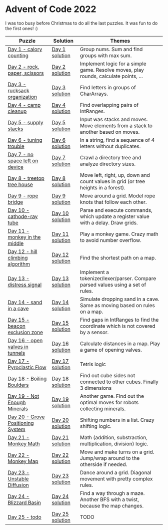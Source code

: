 # Advent of Code 2022

I was too busy before Christmas to do all the last puzzles. It was fun to do the first ones! :) 

| Puzzle                                                                    | Solution                                         | Themes                                                                               |
|---------------------------------------------------------------------------|--------------------------------------------------|--------------------------------------------------------------------------------------|
| [Day 1 - calory counting](https://adventofcode.com/2022/day/1)            | [Day 1 solution](src/main/kotlin/day1/main.kt)   | Group nums. Sum and find groups with max sum.                                        |
| [Day 2 - rock, paper, scissors](https://adventofcode.com/2022/day/2)      | [Day 2 solution](src/main/kotlin/day2/main.kt)   | Implement logic for a simple game. Resolve moves, play rounds, calculate points, ... |
| [Day 3 - rucksack organization](https://adventofcode.com/2022/day/3)      | [Day 3 solution](src/main/kotlin/day3/main.kt)   | Find letters in groups of CharArrays.                                                |
| [Day 4 - camp cleanup](https://adventofcode.com/2022/day/4)               | [Day 4 solution](src/main/kotlin/day4/main.kt)   | Find overlapping pairs of IntRanges.                                                 |
| [Day 5 - supply stacks](https://adventofcode.com/2022/day/5)              | [Day 5 solution](src/main/kotlin/day5/main.kt)   | Input was stacks and moves. Move elements from a stack to another based on moves.    |
| [Day 6 - tuning trouble](https://adventofcode.com/2022/day/6)             | [Day 6 solution](src/main/kotlin/day6/main.kt)   | In a string, find a sequence of 4 letters without duplicates.                        |
| [Day 7 - no space left on device](https://adventofcode.com/2022/day/7)    | [Day 7 solution](src/main/kotlin/day7/main.kt)   | Crawl a directory tree and analyze directory sizes.                                  |
| [Day 8 - treetop tree house](https://adventofcode.com/2022/day/8)         | [Day 8 solution](src/main/kotlin/day8/main.kt)   | Move left, right, up, down and count values in grid (or tree heights in a forest).   |
| [Day 9 - rope bridge](https://adventofcode.com/2022/day/9)                | [Day 9 solution](src/main/kotlin/day9/main.kt)   | Move around a grid. Model rope knots that follow each other.                         |
| [Day 10 - cathode-ray tube](https://adventofcode.com/2022/day/10)         | [Day 10 solution](src/main/kotlin/day10/main.kt) | Parse and execute commands, which update a register value with a delay. Draw grids.  |
| [Day 11 - monkey in the middle](https://adventofcode.com/2022/day/11)     | [Day 11 solution](src/main/kotlin/day11/main.kt) | Play a monkey game. Crazy math to avoid number overflow.                             |
| [Day 12 - hill climbing algorithm](https://adventofcode.com/2022/day/12)  | [Day 12 solution](src/main/kotlin/day12/main.kt) | Find the  shortest path on a map.                                                    |
| [Day 13 - distress signal](https://adventofcode.com/2022/day/13)          | [Day 13 solution](src/main/kotlin/day13/main.kt) | Implement a tokenizer/lexer/parser. Compare parsed values using a set of rules.      |
| [Day 14 - sand in a cave](https://adventofcode.com/2022/day/14)           | [Day 14 solution](src/main/kotlin/day14/main.kt) | Simulate dropping sand in a cave. Same as moving based on rules on a map.            |
| [Day 15 - beacon exclusion zone](https://adventofcode.com/2022/day/15)    | [Day 15 solution](src/main/kotlin/day15/main.kt) | Find gaps in IntRanges to find the coordinate which is not covered by a sensor.      |
| [Day 16 - open valves in tunnels](https://adventofcode.com/2022/day/16)   | [Day 16 solution](src/main/kotlin/day16/main.kt) | Calculate distances in a map. Play a game of opening valves.                         |
| [Day 17 - Pyroclastic Flow](https://adventofcode.com/2022/day/17)         | [Day 17 solution](src/main/kotlin/day17/main.kt) | Tetris logic                                                                         |
| [Day 18 - Boiling Boulders](https://adventofcode.com/2022/day/18)         | [Day 18 solution](src/main/kotlin/day18/main.kt) | Find out cube sides not connected to other cubes. Finally 3 dimensions               |
| [Day 19 - Not Enough Minerals](https://adventofcode.com/2022/day/19)      | [Day 19 solution](src/main/kotlin/day19/main.kt) | Another game. Find out the optimal moves for robots collecting minerals.             |
| [Day 20 - Grove Positioning System](https://adventofcode.com/2022/day/20) | [Day 20 solution](src/main/kotlin/day20/main.kt) | Shifting numbers in a list. Crazy shifting logic.                                    |
| [Day 21 - Monkey Math](https://adventofcode.com/2022/day/21)              | [Day 21 solution](src/main/kotlin/day21/main.kt) | Math (addition, substraction, multiplication, division) logic.                       |
| [Day 22 - Monkey Map](https://adventofcode.com/2022/day/22)               | [Day 22 solution](src/main/kotlin/day22/main.kt) | Move and make turns on a grid. Jump/wrap around to the otherside if needed.          |
| [Day 23 - Unstable Diffusion](https://adventofcode.com/2022/day/23)       | [Day 23 solution](src/main/kotlin/day23/main.kt) | Dance around a grid. Diagonal movement with pretty complex rules.                    |
| [Day 24 - Blizzard Basin](https://adventofcode.com/2022/day/24)           | [Day 24 solution](src/main/kotlin/day24/main.kt) | Find a way through a maze. Another BFS with a twist, because the map changes.        |
| [Day 25 - todo](https://adventofcode.com/2022/day/25)                     | [Day 25 solution](src/main/kotlin/day25/main.kt) | TODO                                                                                 |